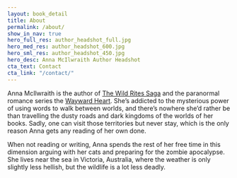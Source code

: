 ```yaml
---
layout: book_detail
title: About
permalink: /about/
show_in_nav: true
hero_full_res: author_headshot_full.jpg
hero_med_res: author_headshot_600.jpg
hero_sml_res: author_headshot_450.jpg
hero_desc: Anna McIlwraith Author Headshot
cta_text: Contact
cta_link: "/contact/"
---
```

Anna McIlwraith is the author of [The Wild Rites Saga](/books/the-wild-rites-saga/) and the paranormal romance series the [Wayward Heart](/books/wayward-heart/). She’s addicted to the mysterious power of using words to walk between worlds, and there’s nowhere she’d rather be than travelling the dusty roads and dark kingdoms of the worlds of her books. Sadly, one can visit those territories but never stay, which is the only reason Anna gets any reading of her own done. 

When not reading or writing, Anna spends the rest of her free time in this dimension arguing with her cats and preparing for the zombie apocalypse. She lives near the sea in Victoria, Australia, where the weather is only slightly less hellish, but the wildlife is a lot less deadly.

<style>
.book-image-container {
    width: 100%;
    padding-bottom: 125%;
    height: 0;
}
</style>
